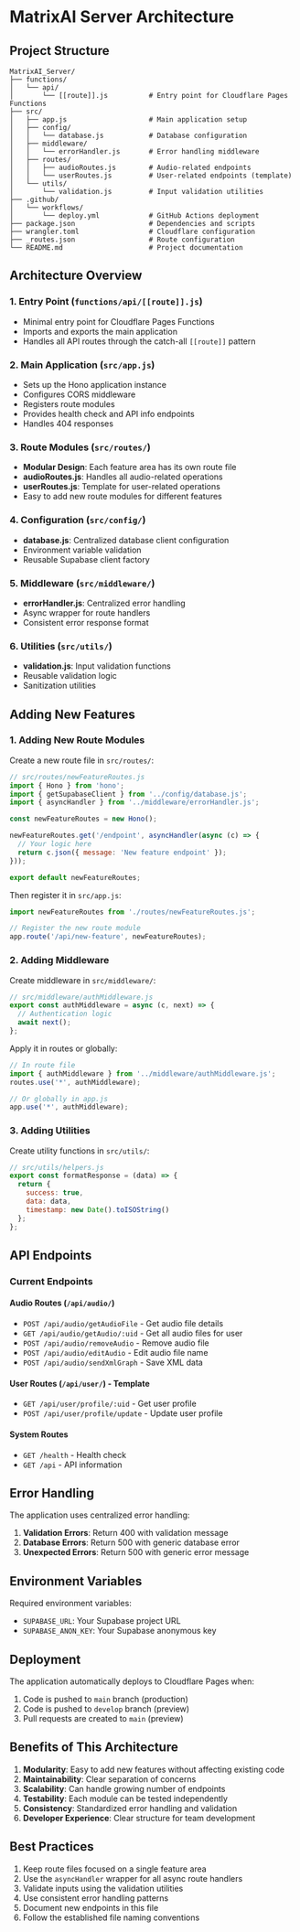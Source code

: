 # MatrixAI Server Architecture

## Project Structure

```
MatrixAI_Server/
├── functions/
│   └── api/
│       └── [[route]].js          # Entry point for Cloudflare Pages Functions
├── src/
│   ├── app.js                    # Main application setup
│   ├── config/
│   │   └── database.js           # Database configuration
│   ├── middleware/
│   │   └── errorHandler.js       # Error handling middleware
│   ├── routes/
│   │   ├── audioRoutes.js        # Audio-related endpoints
│   │   └── userRoutes.js         # User-related endpoints (template)
│   └── utils/
│       └── validation.js         # Input validation utilities
├── .github/
│   └── workflows/
│       └── deploy.yml            # GitHub Actions deployment
├── package.json                  # Dependencies and scripts
├── wrangler.toml                 # Cloudflare configuration
├── _routes.json                  # Route configuration
└── README.md                     # Project documentation
```

## Architecture Overview

### 1. Entry Point (`functions/api/[[route]].js`)
- Minimal entry point for Cloudflare Pages Functions
- Imports and exports the main application
- Handles all API routes through the catch-all `[[route]]` pattern

### 2. Main Application (`src/app.js`)
- Sets up the Hono application instance
- Configures CORS middleware
- Registers route modules
- Provides health check and API info endpoints
- Handles 404 responses

### 3. Route Modules (`src/routes/`)
- **Modular Design**: Each feature area has its own route file
- **audioRoutes.js**: Handles all audio-related operations
- **userRoutes.js**: Template for user-related operations
- Easy to add new route modules for different features

### 4. Configuration (`src/config/`)
- **database.js**: Centralized database client configuration
- Environment variable validation
- Reusable Supabase client factory

### 5. Middleware (`src/middleware/`)
- **errorHandler.js**: Centralized error handling
- Async wrapper for route handlers
- Consistent error response format

### 6. Utilities (`src/utils/`)
- **validation.js**: Input validation functions
- Reusable validation logic
- Sanitization utilities

## Adding New Features

### 1. Adding New Route Modules

Create a new route file in `src/routes/`:

```javascript
// src/routes/newFeatureRoutes.js
import { Hono } from 'hono';
import { getSupabaseClient } from '../config/database.js';
import { asyncHandler } from '../middleware/errorHandler.js';

const newFeatureRoutes = new Hono();

newFeatureRoutes.get('/endpoint', asyncHandler(async (c) => {
  // Your logic here
  return c.json({ message: 'New feature endpoint' });
}));

export default newFeatureRoutes;
```

Then register it in `src/app.js`:

```javascript
import newFeatureRoutes from './routes/newFeatureRoutes.js';

// Register the new route module
app.route('/api/new-feature', newFeatureRoutes);
```

### 2. Adding Middleware

Create middleware in `src/middleware/`:

```javascript
// src/middleware/authMiddleware.js
export const authMiddleware = async (c, next) => {
  // Authentication logic
  await next();
};
```

Apply it in routes or globally:

```javascript
// In route file
import { authMiddleware } from '../middleware/authMiddleware.js';
routes.use('*', authMiddleware);

// Or globally in app.js
app.use('*', authMiddleware);
```

### 3. Adding Utilities

Create utility functions in `src/utils/`:

```javascript
// src/utils/helpers.js
export const formatResponse = (data) => {
  return {
    success: true,
    data: data,
    timestamp: new Date().toISOString()
  };
};
```

## API Endpoints

### Current Endpoints

#### Audio Routes (`/api/audio/`)
- `POST /api/audio/getAudioFile` - Get audio file details
- `GET /api/audio/getAudio/:uid` - Get all audio files for user
- `POST /api/audio/removeAudio` - Remove audio file
- `POST /api/audio/editAudio` - Edit audio file name
- `POST /api/audio/sendXmlGraph` - Save XML data

#### User Routes (`/api/user/`) - Template
- `GET /api/user/profile/:uid` - Get user profile
- `POST /api/user/profile/update` - Update user profile

#### System Routes
- `GET /health` - Health check
- `GET /api` - API information

## Error Handling

The application uses centralized error handling:

1. **Validation Errors**: Return 400 with validation message
2. **Database Errors**: Return 500 with generic database error
3. **Unexpected Errors**: Return 500 with generic error message

## Environment Variables

Required environment variables:
- `SUPABASE_URL`: Your Supabase project URL
- `SUPABASE_ANON_KEY`: Your Supabase anonymous key

## Deployment

The application automatically deploys to Cloudflare Pages when:
1. Code is pushed to `main` branch (production)
2. Code is pushed to `develop` branch (preview)
3. Pull requests are created to `main` (preview)

## Benefits of This Architecture

1. **Modularity**: Easy to add new features without affecting existing code
2. **Maintainability**: Clear separation of concerns
3. **Scalability**: Can handle growing number of endpoints
4. **Testability**: Each module can be tested independently
5. **Consistency**: Standardized error handling and validation
6. **Developer Experience**: Clear structure for team development

## Best Practices

1. Keep route files focused on a single feature area
2. Use the `asyncHandler` wrapper for all async route handlers
3. Validate inputs using the validation utilities
4. Use consistent error handling patterns
5. Document new endpoints in this file
6. Follow the established file naming conventions 